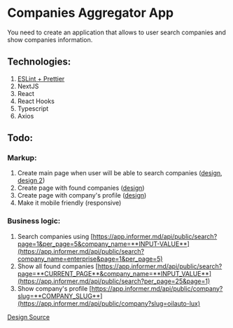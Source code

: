 # Companies Aggregator App

You need to create an application that allows to user search companies and show companies information.

## Technologies:

1. [ESLint + Prettier](https://github.com/ebs-integrator/ebs-fe-intership-test-1)
2. NextJS
3. React
4. React Hooks
5. Typescript
6. Axios

## Todo:

### Markup:

1. Create main page when user will be able to search companies ([design](https://prnt.sc/t4a9ou), [design 2](https://prnt.sc/t4aaxw))
2. Create page with found companies ([design](https://prnt.sc/t4abwy))
3. Create page with company's profile ([design](https://prnt.sc/t4ad0c))
4. Make it mobile friendly (responsive)

### Business logic:

1. Search companies using [https://app.informer.md/api/public/search?page=1&per_page=5&company_name=**INPUT-VALUE**](https://app.informer.md/api/public/search?company_name=enterprise&page=1&per_page=5)
2. Show all found companies [https://app.informer.md/api/public/search?page=**CURRENT_PAGE**&company_name=**INPUT_VALUE**](https://app.informer.md/api/public/search?per_page=25&page=1)
3. Show company's profile [https://app.informer.md/api/public/company?slug=**COMPANY_SLUG**](https://app.informer.md/api/public/company?slug=oilauto-lux)

[Design Source](https://informer.md/en)
